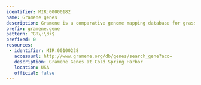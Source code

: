 ```yaml
---
identifier: MIR:00000182
name: Gramene genes
description: Gramene is a comparative genome mapping database for grasses and crop plants. It combines a semi-automatically generated database of cereal genomic and expressed sequence tag sequences, genetic maps, map relations, quantitative trait loci (QTL), and publications, with a curated database of mutants (genes and alleles), molecular markers, and proteins. This datatype refers to genes in Gramene.
prefix: gramene.gene
pattern: ^GR\:\d+$
prefixed: 0
resources:
 - identifier: MIR:00100228
   accessurl: http://www.gramene.org/db/genes/search_gene?acc=
   description: Gramene Genes at Cold Spring Harbor
   location: USA
   official: false
---
```

